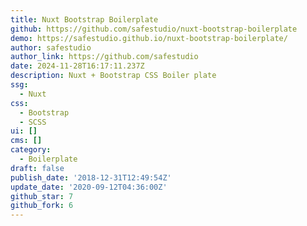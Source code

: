 ```yaml
---
title: Nuxt Bootstrap Boilerplate
github: https://github.com/safestudio/nuxt-bootstrap-boilerplate
demo: https://safestudio.github.io/nuxt-bootstrap-boilerplate/
author: safestudio
author_link: https://github.com/safestudio
date: 2024-11-28T16:17:11.237Z
description: Nuxt + Bootstrap CSS Boiler plate
ssg:
  - Nuxt
css:
  - Bootstrap
  - SCSS
ui: []
cms: []
category:
  - Boilerplate
draft: false
publish_date: '2018-12-31T12:49:54Z'
update_date: '2020-09-12T04:36:00Z'
github_star: 7
github_fork: 6
---
```

